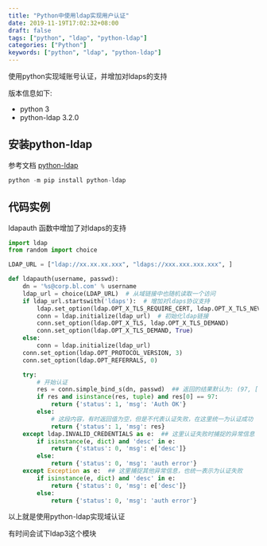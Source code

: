 ```yaml
---
title: "Python中使用ldap实现用户认证"
date: 2019-11-19T17:02:32+08:00
draft: false
tags: ["python", "ldap", "python-ldap"]
categories: ["Python"]
keywords: ["python", "ldap", "python-ldap"]
---
```


使用python实现域账号认证，并增加对ldaps的支持

版本信息如下:

* python 3
* python-ldap 3.2.0

## 安装python-ldap

参考文档 [python-ldap](https://www.python-ldap.org/en/python-ldap-3.2.0/index.html)

```python
python -m pip install python-ldap
```

## 代码实例

ldapauth 函数中增加了对ldaps的支持

```python
import ldap
from random import choice

LDAP_URL = ["ldap://xx.xx.xx.xxx", "ldaps://xxx.xxx.xxx.xxx", ]

def ldapauth(username, passwd):
    dn = '%s@corp.bl.com' % username
    ldap_url = choice(LDAP_URL)  # 从域链接中也随机读取一个访问
    if ldap_url.startswith('ldaps'):  # 增加对ldaps协议支持
        ldap.set_option(ldap.OPT_X_TLS_REQUIRE_CERT, ldap.OPT_X_TLS_NEVER)
        conn = ldap.initialize(ldap_url)  # 初始化ldap链接
        conn.set_option(ldap.OPT_X_TLS, ldap.OPT_X_TLS_DEMAND)
        conn.set_option(ldap.OPT_X_TLS_DEMAND, True)
    else:
        conn = ldap.initialize(ldap_url)
    conn.set_option(ldap.OPT_PROTOCOL_VERSION, 3)
    conn.set_option(ldap.OPT_REFERRALS, 0)

    try:
        # 开始认证
        res = conn.simple_bind_s(dn, passwd)  ## 返回的结果默认为: (97, [], 1, []) 
        if res and isinstance(res, tuple) and res[0] == 97:
            return {'status': 1, 'msg': 'Auth OK'}
        else:
            # 这段内容，有时返回值为空，但是不代表认证失败，在这里统一为认证成功
            return {'status': 1, 'msg': res}
    except ldap.INVALID_CREDENTIALS as e:  ## 这里认证失败时捕捉的异常信息
        if isinstance(e, dict) and 'desc' in e:
            return {'status': 0, 'msg': e['desc']}
        else:
            return {'status': 0, 'msg': 'auth error'}
    except Exception as e:  ## 这里捕捉其他异常信息，也统一表示为认证失败
        if isinstance(e, dict) and 'desc' in e:
            return {'status': 0, 'msg': e['desc']}
        else:
            return {'status': 0, 'msg': 'auth error'}
```



以上就是使用python-ldap实现域认证

有时间会试下ldap3这个模块
